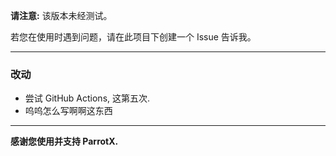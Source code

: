 **请注意:** 该版本未经测试。

若您在使用时遇到问题，请在此项目下创建一个 Issue 告诉我。

* * *

### 改动

- 尝试 GitHub Actions, 这第五次.
- 呜呜怎么写啊啊这东西

* * *

**感谢您使用并支持 ParrotX.**